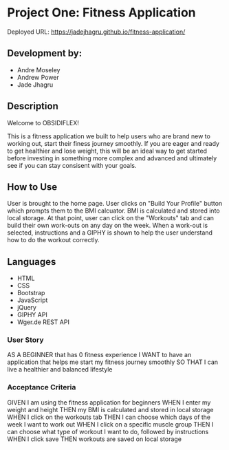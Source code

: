 # Project One: Fitness Application

Deployed URL: https://jadejhagru.github.io/fitness-application/

## Development by:

* Andre Moseley
* Andrew Power
* Jade Jhagru

## Description

Welcome to OBSIDIFLEX!  

This is a fitness application we built to help users who are brand new to working out, start their finess journey smoothly. If you are eager and ready to get healthier and lose weight, this will be an ideal way to get started before investing in something more complex and advanced and ultimately see if you can stay consisent with your goals.

## How to Use

User is brought to the home page. User clicks on "Build Your Profile" button which prompts them to the BMI calcuator. BMI is calculated and stored into local storage. At that point, user can click on the "Workouts" tab and can build their own work-outs on any day on the week. When a work-out is selected, instructions and a GIPHY is shown to help the user understand how to do the workout correctly.

## Languages

* HTML
* CSS 
* Bootstrap
* JavaScript 
* jQuery
* GIPHY API 
* Wger.de REST API

### User Story 

AS A BEGINNER that has 0 fitness experience
I WANT to have an application that helps me start my fitness journey smoothly
SO THAT I can live a healthier and balanced lifestyle

### Acceptance Criteria 

GIVEN I am using the fitness application for beginners
WHEN I enter my weight and height
THEN my BMI is calculated and stored in local storage
WHEN I click on the workouts tab
THEN I can choose which days of the week I want to work out
WHEN I click on a specific muscle group
THEN I can choose what type of workout I want to do, followed by instructions
WHEN I click save
THEN workouts are saved on local storage


